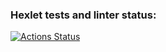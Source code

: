 ### Hexlet tests and linter status:
[![Actions Status](https://github.com/ArsenyKonkolovich/backend-project-6/workflows/hexlet-check/badge.svg)](https://github.com/ArsenyKonkolovich/backend-project-6/actions)